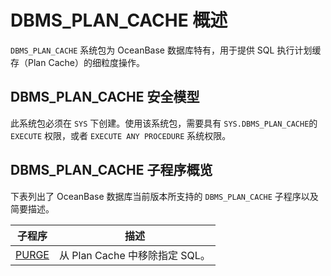DBMS_PLAN_CACHE 概述 
=======================================

`DBMS_PLAN_CACHE` 系统包为 OceanBase 数据库特有，用于提供 SQL 执行计划缓存（Plan Cache）的细粒度操作。

DBMS_PLAN_CACHE 安全模型 
-----------------------------------------

此系统包必须在 `SYS` 下创建。使用该系统包，需要具有 `SYS.DBMS_PLAN_CACHE`的 `EXECUTE` 权限，或者 `EXECUTE ANY PROCEDURE` 系统权限。

DBMS_PLAN_CACHE 子程序概览 
------------------------------------------

下表列出了 OceanBase 数据库当前版本所支持的 `DBMS_PLAN_CACHE` 子程序以及简要描述。


|                       **子程序**                        |         **描述**          |
|------------------------------------------------------|-------------------------|
| [PURGE](../12.DBMS_PLAN_CACHE/2.PURGE.md) | 从 Plan Cache 中移除指定 SQL。 |


